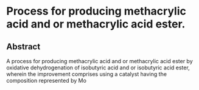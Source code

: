 # Process for producing methacrylic acid and or methacrylic acid ester.

## Abstract
A process for producing methacrylic acid and or methacrylic acid ester by oxidative dehydrogenation of isobutyric acid and or isobutyric acid ester, wherein the improvement comprises using a catalyst having the composition represented by Mo